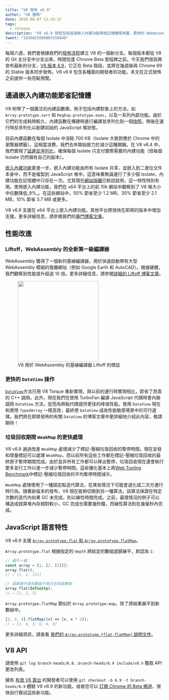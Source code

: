 ```yaml
---
title: "V8 發佈 v6.9"
author: "V8 團隊"
date: 2018-08-07 13:33:37
tags:
  - release
description: "V8 v6.9 特性包括透過嵌入內建功能降低記憶體使用量、更快的 WebAssembly 啟動速度（使用 Liftoff 引擎）、更好的 DataView 與 WeakMap 性能，以及更多內容！"
tweet: "1026825606003150848"
---
```

每隔六週，我們會根據我們的[發佈流程](/docs/release-process)建立 V8 的一個新分支。每個版本都從 V8 的 Git 主分支中分支出來，時間恰逢 Chrome Beta 里程碑之前。今天我們很高興宣布最新的分支，[V8 版本 6.9](https://chromium.googlesource.com/v8/v8.git/+log/branch-heads/6.9)，它正在 Beta 階段，並將在幾週後與 Chrome 69 的 Stable 版本同步發佈。V8 v6.9 包含各種面向開發者的功能。本文在正式發佈之前提供一些亮點預覽。

<!--truncate-->
## 通過嵌入內建功能節省記憶體

V8 附帶了一個廣泛的內建函數庫。例子包括內建對象上的方法，如 `Array.prototype.sort` 和 `RegExp.prototype.exec`，以及一系列內部功能。由於它們的生成耗時較久，內建函數在構建時進行編譯並序列化到一個[快照](/blog/custom-startup-snapshots)，稍後在運行時反序列化以創建初始的 JavaScript 堆狀態。

目前內建函數在每個 Isolate 中消耗 700 KB（Isolate 大致對應於 Chrome 中的瀏覽器標籤）。這相當浪費，我們去年開始致力於減少這種開銷。在 V8 v6.4 中，我們實現了[延遲反序列化](/blog/lazy-deserialization)，確保每個 Isolate 只支付實際需要的內建功能（但每個 Isolate 仍然擁有自己的副本）。

[嵌入內建功能](/blog/embedded-builtins)更進一步。嵌入內建功能由所有 Isolate 共享，並嵌入到二進位文件本身中，而不是複製到 JavaScript 堆中。這意味著無論運行了多少個 Isolate，內建功能在記憶體中只存在一次。尤其現在[網站隔離](https://developers.google.com/web/updates/2018/07/site-isolation)已默認啟用，這一特性特別有用。使用嵌入內建功能，我們在 x64 平台上的前 10k 網站中觀察到了 V8 堆大小中位數降低_9%_。在這些網站中，50% 節省至少 1.2 MB，30% 節省至少 2.1 MB，10% 節省 3.7 MB 或更多。

V8 v6.9 支援在 x64 平台上嵌入內建功能。其他平台將很快在即將的版本中增加支援。更多詳細信息，請參閱我們的[專門博客文章](/blog/embedded-builtins)。

## 性能改進

### Liftoff，WebAssembly 的全新第一級編譯器

WebAssembly 獲得了一個新的基線編譯器，用於快速啟動帶有大型 WebAssembly 模組的復雜網站（例如 Google Earth 和 AutoCAD）。根據硬體，我們觀察到性能提升超過 10 倍。更多詳細信息，請參閱[詳細的 Liftoff 博客文章](/blog/liftoff)。

<figure>
  <img src="/_img/v8-liftoff.svg" width="256" height="256" alt="" loading="lazy"/>
  <figcaption>V8 用於 WebAssembly 的基線編譯器 Liftoff 的標誌</figcaption>
</figure>

### 更快的 `DataView` 操作

[`DataView`](https://tc39.es/ecma262/#sec-dataview-objects)方法已用 V8 Torque 重新實現，與以前的運行時實現相比，節省了昂貴的 C++ 調用。此外，現在我們在使用 TurboFan 編譯 JavaScript 代碼時會內聯調用 `DataView` 方法，從而為熱點代碼提供更佳的峰值性能。使用 `DataView` 現在和使用 `TypedArray` 一樣高效，最終使 `DataView` 成為性能敏感場景中的可行選擇。我們將在即將發佈的有關 `DataView` 的博客文章中更詳細地介紹此內容，敬請期待！

### 垃圾回收期間 `WeakMap` 的更快處理

V8 v6.9 通過改進 `WeakMap` 處理減少了標記-壓縮垃圾回收的暫停時間。現在並發和增量標記可以處理 `WeakMap`，而以前所有這些工作都在標記-壓縮垃圾回收的最終原子暫停期間完成。由於並非所有工作都可以移出暫停，垃圾回收現在還會執行更多並行工作以進一步減少暫停時間。這些優化基本上將[Web Tooling Benchmark](https://github.com/v8/web-tooling-benchmark)中標記-壓縮垃圾回收的平均暫停時間減半。

`WeakMap` 處理使用了一種固定點迭代算法，在某些情況下可能會退化成二次方運行時行為。隨著新版本的發布，V8 現在能夠切換到另一種算法，該算法保證在特定次數的迭代內如果 GC 未完成，則以線性時間完成。之前，最壞情況的例子可以構造成就算堆內存相對較小，GC 完成也需要幾秒鐘，而線性算法則在幾毫秒內完成。

## JavaScript 語言特性

V8 v6.9 支援 [`Array.prototype.flat` 和 `Array.prototype.flatMap`](/features/array-flat-flatmap)。

`Array.prototype.flat` 根據指定的 `depth` 將給定的數組遞歸展平，默認為 `1`:

```js
// 展平一層：
const array = [1, [2, [3]]];
array.flat();
// → [1, 2, [3]]

// 遞歸展平直到數組不再包含嵌套數組：
array.flat(Infinity);
// → [1, 2, 3]
```

`Array.prototype.flatMap` 類似於 `Array.prototype.map`，除了將結果展平到新數組中。

```js
[2, 3, 4].flatMap((x) => [x, x * 2]);
// → [2, 4, 3, 6, 4, 8]
```

更多詳細資訊，請查看 [我們的 `Array.prototype.{flat,flatMap}` 說明文件](/features/array-flat-flatmap)。

## V8 API

請使用 `git log branch-heads/6.8..branch-heads/6.9 include/v8.h` 獲取 API 更改列表。

擁有 [有效 V8 簽出](/docs/source-code#using-git) 的開發者可以使用 `git checkout -b 6.9 -t branch-heads/6.9` 體驗 V8 v6.9 的新功能。或者您可以 [訂閱 Chrome 的 Beta 頻道](https://www.google.com/chrome/browser/beta.html)，很快自行嘗試這些新功能。
